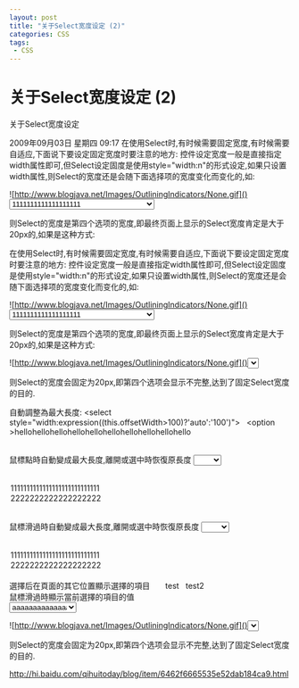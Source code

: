 ```yaml
---
layout: post
title: "关于Select宽度设定 (2)"
categories: CSS
tags: 
 - CSS
--- 
```


# 关于Select宽度设定 (2)

关于Select宽度设定

2009年09月03日 星期四 09:17
在使用Select时,有时候需要固定宽度,有时候需要自适应,下面说下要设定固定宽度时要注意的地方:
控件设定宽度一般是直接指定width属性即可,但Select设定固度是使用style="width:n"的形式设定,如果只设置width属性,则Select的宽度还是会随下面选择项的宽度变化而变化的,如:

![http://www.blogjava.net/Images/OutliningIndicators/None.gif]()<select width="20px">
![http://www.blogjava.net/Images/OutliningIndicators/None.gif]()<option>1111111111111111111</option>
![http://www.blogjava.net/Images/OutliningIndicators/None.gif]()<option>22</option>
![http://www.blogjava.net/Images/OutliningIndicators/None.gif]()<option>1</option>
![http://www.blogjava.net/Images/OutliningIndicators/None.gif]()<option>44444444444444444444444444444444</option>
![http://www.blogjava.net/Images/OutliningIndicators/None.gif]()</select>

则Select的宽度是第四个选项的宽度,即最终页面上显示的Select宽度肯定是大于20px的,如果是这种方式:

在使用Select时,有时候需要固定宽度,有时候需要自适应,下面说下要设定固定宽度时要注意的地方:
控件设定宽度一般是直接指定width属性即可,但Select设定固度是使用style="width:n"的形式设定,如果只设置width属性,则Select的宽度还是会随下面选择项的宽度变化而变化的,如:

![http://www.blogjava.net/Images/OutliningIndicators/None.gif]()<select width="20px">
![http://www.blogjava.net/Images/OutliningIndicators/None.gif]()<option>1111111111111111111</option>
![http://www.blogjava.net/Images/OutliningIndicators/None.gif]()<option>22</option>
![http://www.blogjava.net/Images/OutliningIndicators/None.gif]()<option>1</option>
![http://www.blogjava.net/Images/OutliningIndicators/None.gif]()<option>44444444444444444444444444444444</option>
![http://www.blogjava.net/Images/OutliningIndicators/None.gif]()</select>

则Select的宽度是第四个选项的宽度,即最终页面上显示的Select宽度肯定是大于20px的,如果是这种方式:

![http://www.blogjava.net/Images/OutliningIndicators/None.gif]()<select style="width:20px">
![http://www.blogjava.net/Images/OutliningIndicators/None.gif]()<option>1111111111111111111</option>
![http://www.blogjava.net/Images/OutliningIndicators/None.gif]()<option>22</option>
![http://www.blogjava.net/Images/OutliningIndicators/None.gif]()<option>1</option>
![http://www.blogjava.net/Images/OutliningIndicators/None.gif]()<option>44444444444444444444444444444444</option>
![http://www.blogjava.net/Images/OutliningIndicators/None.gif]()</select>

则Select的宽度会固定为20px,即第四个选项会显示不完整,达到了固定Select宽度的目的.

自動調整為最大長度:
<select   style="width:expression((this.offsetWidth>100)?'auto':'100')">  
<option   >hellohellohellohellohellohellohellohellohellohello</option>
</select>
<br/>  

鼠標點時自動變成最大長度,離開或選中時恢復原長度
<select name=s2 style="width:50px" onFocus="this.style.width='auto'" onblur="this.style.width='50px'" onChange="this.style.width = '50px'" style="width:50px">
<option></option><option>1111111111111111111111111111</option>
<option>2222222222222222222</option>
</select>

<br>

鼠標滑過時自動變成最大長度,離開或選中時恢復原長度
<select name=s2 style="width:50px" onmouseover="this.style.width='auto'" onblur="this.style.width='50px'" onChange="this.style.width = '50px'" style="width:50px">
<option></option><option>1111111111111111111111111111</option>
<option>2222222222222222222</option>
</select>

<br>
選擇后在頁面的其它位置顯示選擇的項目
<div   id=dsp></div>  
<select   name="select"   size="1"   onchange="dsp.innerText=this.options[this.selectedIndex].text">  
<option   value="1">test</option>  
<option   value="2"   selected>test2</option>  
</select>

<br>
鼠標滑過時顯示當前選擇的項目的值
<div id=div1 style="overflow:auto;height:expression(5*15);width:expression(document.all.s1.offsetWidth+18);">
<select name=s1 size=1 style="width:120" onmousemove="showTitle(this);" onmouseout="hideTitle(this);">
<option>aaaaaaaaaaaaaaaaaaaaaa1 </option>
<option >bbbbbbbbbbbbbbbbbbbbbbbbb1 </option>
<option>cccccccccccccccccccccccc1 </option>
<option>ddddddddddddddddddddddd1 </option>
<option>eeeeeeeeeeeeeeeeeeeeeee1 </option>
<option>fffffffffffffffffffffffffff1 </option>
</select>
</div>
<script>
// 定義Popup
var oP=window.createPopup();
oP.document.body.style.background="beige";
//popup 是否已顯示
var oPShow=0;
function showTitle(obj){
var h=event.offsetY;
var fontsize=(obj.style.fontSize==""?(obj.currentStyle.fontSize==""?"9":obj.currentStyle.fontSize):obj.style.fontSize);
fontsize=parseInt(fontsize)*1.6;
var l=parseInt(h/fontsize);
oP.document.body.innerText=obj.options[l].text;
len=obj.options[l].text.length*8;
oP.show(event.offsetX+20,event.offsetY+fontsize+5,len,fontsize,document.body);
oPShow=1;
}
function hideTitle(obj){
if(oPShow==1)oP.hide();
}
</script>

![http://www.blogjava.net/Images/OutliningIndicators/None.gif]()<select style="width:20px">
![http://www.blogjava.net/Images/OutliningIndicators/None.gif]()<option>1111111111111111111</option>
![http://www.blogjava.net/Images/OutliningIndicators/None.gif]()<option>22</option>
![http://www.blogjava.net/Images/OutliningIndicators/None.gif]()<option>1</option>
![http://www.blogjava.net/Images/OutliningIndicators/None.gif]()<option>44444444444444444444444444444444</option>
![http://www.blogjava.net/Images/OutliningIndicators/None.gif]()</select>

则Select的宽度会固定为20px,即第四个选项会显示不完整,达到了固定Select宽度的目的.

http://hi.baidu.com/qihuitoday/blog/item/6462f6665535e52dab184ca9.html
